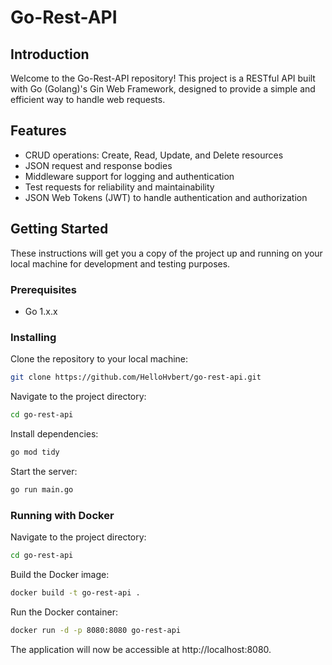 # Go-Rest-API

## Introduction
Welcome to the Go-Rest-API repository! This project is a RESTful API built with Go (Golang)'s Gin Web Framework, designed to provide a simple and efficient way to handle web requests.

## Features
- CRUD operations: Create, Read, Update, and Delete resources
- JSON request and response bodies
- Middleware support for logging and authentication
- Test requests for reliability and maintainability
- JSON Web Tokens (JWT) to handle authentication and authorization


## Getting Started
These instructions will get you a copy of the project up and running on your local machine for development and testing purposes.

### Prerequisites
- Go 1.x.x

### Installing
Clone the repository to your local machine:
```bash
git clone https://github.com/HelloHvbert/go-rest-api.git
```
Navigate to the project directory:
```bash
cd go-rest-api
```
Install dependencies:
```bash
go mod tidy
```
Start the server:
```bash
go run main.go
```

### Running with Docker
Navigate to the project directory:
```bash
cd go-rest-api
```
Build the Docker image:
```bash
docker build -t go-rest-api .
```
Run the Docker container:
```bash
docker run -d -p 8080:8080 go-rest-api
```

The application will now be accessible at http://localhost:8080.

